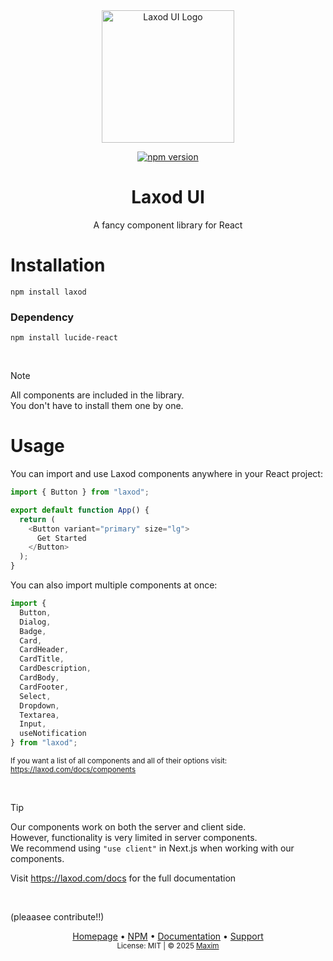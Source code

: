 <div align="center">
  <img width="212" src="https://github.com/user-attachments/assets/ae74a187-b46c-4643-aec6-8bf5d58baae4" alt="Laxod UI Logo" />
    <p>
    <a href="https://www.npmjs.com/package/laxod">
      <img src="https://img.shields.io/npm/v/laxod?color=blue&label=npm" alt="npm version" />
    </a>
  </p>
  <h1>Laxod UI</h1>
  <p>A fancy component library for React</p>
</div>


# Installation

```
npm install laxod
```

### Dependency

```
npm install lucide-react
```
<br>

> [!NOTE]
> All components are included in the library.  
> You don't have to install them one by one.  

# Usage

You can import and use Laxod components anywhere in your React project:
```typescript
import { Button } from "laxod";

export default function App() {
  return (
    <Button variant="primary" size="lg">
      Get Started
    </Button>
  );
}
```

You can also import multiple components at once:
```typescript
import {
  Button,
  Dialog,
  Badge,
  Card,
  CardHeader,
  CardTitle,
  CardDescription,
  CardBody,
  CardFooter,
  Select,
  Dropdown,
  Textarea,
  Input,
  useNotification
} from "laxod";
```

<sup>If you want a list of all components and all of their options visit: https://laxod.com/docs/components<sup>


<br>


> [!TIP]
> Our components work on both the server and client side.  
> However, functionality is very limited in server components.  
> We recommend using `"use client"` in Next.js when working with our components.  

Visit https://laxod.com/docs for the full documentation


<br>

(pleaasee contribute!!)

<div align="center">
  <a href="https://laxod.com/">Homepage</a> •
    <a href="https://www.npmjs.com/package/laxod">NPM</a> •
  <a href="https://laxod.com/docs">Documentation</a> •
  <a href="https://discord.gg/2UTkYj26B4">Support</a><br>
  <sub>License: MIT | © 2025 <a href="https://github.com/maximjsx/">Maxim</a></sub>
</div>
